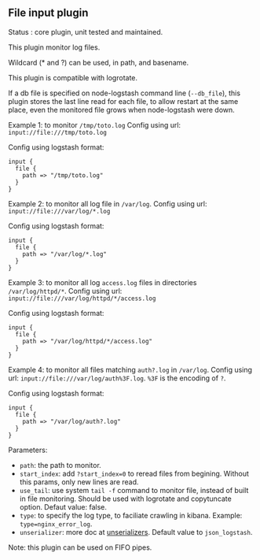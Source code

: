 File input plugin
---

Status : core plugin, unit tested and maintained.

This plugin monitor log files.

Wildcard (* and ?) can be used, in path, and basename.

This plugin is compatible with logrotate.

If a db file is specified on node-logstash command line (``--db_file``), this plugin stores the last line read for each file, to allow restart at the same place, even the monitored file grows when node-logstash were down.

Example 1: to monitor ``/tmp/toto.log``
Config using url: ``input://file:///tmp/toto.log``

Config using logstash format:
````
input {
  file {
    path => "/tmp/toto.log"
  }
}
````

Example 2: to monitor all log file in ``/var/log``.
Config using url: ``input://file:///var/log/*.log``

Config using logstash format:
````
input {
  file {
    path => "/var/log/*.log"
  }
}
````

Example 3: to monitor all log ``access.log`` files in directories ``/var/log/httpd/*``.
Config using url: ``input://file:///var/log/httpd/*/access.log``

Config using logstash format:
````
input {
  file {
    path => "/var/log/httpd/*/access.log"
  }
}
````

Example 4: to monitor all files matching ``auth?.log`` in ``/var/log``.
Config using url: ``input://file:///var/log/auth%3F.log``. ``%3F`` is the encoding of ``?``.

Config using logstash format:
````
input {
  file {
    path => "/var/log/auth?.log"
  }
}
````

Parameters:

* ``path``: the path to monitor.
* ``start_index``: add ``?start_index=0`` to reread files from begining. Without this params, only new lines are read.
* ``use_tail``: use system ``tail -f`` command to monitor file, instead of built in file monitoring. Should be used with logrotate and copytuncate option. Defaut value: false.
* ``type``: to specify the log type, to faciliate crawling in kibana. Example: ``type=nginx_error_log``.
* ``unserializer``: more doc at [unserializers](unserializers.md). Default value to ``json_logstash``.

Note: this plugin can be used on FIFO pipes.
